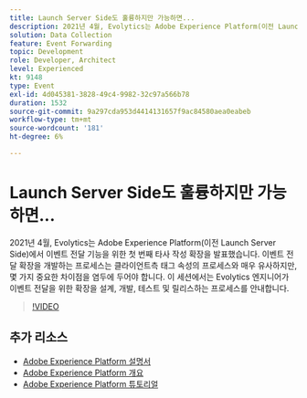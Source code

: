 ```yaml
---
title: Launch Server Side도 훌륭하지만 가능하면...
description: 2021년 4월, Evolytics는 Adobe Experience Platform(이전 Launch Server Side)에서 이벤트 전달 기능을 위한 첫 번째 타사 작성 확장을 발표했습니다. 이벤트 전달 확장을 개발하는 프로세스는 클라이언트측 태그 속성의 프로세스와 매우 유사하지만, 몇 가지 중요한 차이점을 염두에 두어야 합니다. 이 세션에서는 Evolytics 엔지니어가 이벤트 전달을 위한 확장을 설계, 개발, 테스트 및 릴리스하는 프로세스를 안내합니다.
solution: Data Collection
feature: Event Forwarding
topic: Development
role: Developer, Architect
level: Experienced
kt: 9148
type: Event
exl-id: 4d045381-3828-49c4-9982-32c97a566b78
duration: 1532
source-git-commit: 9a297cda953d4414131657f9ac84580aea0eabeb
workflow-type: tm+mt
source-wordcount: '181'
ht-degree: 6%

---
```


# Launch Server Side도 훌륭하지만 가능하면...

2021년 4월, Evolytics는 Adobe Experience Platform(이전 Launch Server Side)에서 이벤트 전달 기능을 위한 첫 번째 타사 작성 확장을 발표했습니다. 이벤트 전달 확장을 개발하는 프로세스는 클라이언트측 태그 속성의 프로세스와 매우 유사하지만, 몇 가지 중요한 차이점을 염두에 두어야 합니다. 이 세션에서는 Evolytics 엔지니어가 이벤트 전달을 위한 확장을 설계, 개발, 테스트 및 릴리스하는 프로세스를 안내합니다.

>[!VIDEO](https://video.tv.adobe.com/v/337591/?quality=12&learn=on&hidetitle=true)

## 추가 리소스

- [Adobe Experience Platform 설명서](https://experienceleague.adobe.com/docs/experience-platform.html)
- [Adobe Experience Platform 개요](https://experienceleague.adobe.com/docs/experience-platform/landing/home.html?lang=ko)
- [Adobe Experience Platform 튜토리얼](https://experienceleague.adobe.com/docs/platform-learn/tutorials/overview.html?lang=en)
